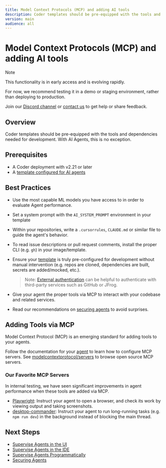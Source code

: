 ```yaml
---
title: Model Context Protocols (MCP) and adding AI tools
description: Coder templates should be pre-equipped with the tools and dependencies needed
version: main
audience: all
---
```

# Model Context Protocols (MCP) and adding AI tools

> [!NOTE]
>
> This functionality is in early access and is evolving rapidly.
>
> For now, we recommend testing it in a demo or staging environment,
> rather than deploying to production.
>
> Join our [Discord channel](https://discord.gg/coder) or
> [contact us](https://coder.com/contact) to get help or share feedback.

## Overview

Coder templates should be pre-equipped with the tools and dependencies needed
for development. With AI Agents, this is no exception.

## Prerequisites

- A Coder deployment with v2.21 or later
- A [template configured for AI agents](./create-template)

## Best Practices

- Use the most capable ML models you have access to in order to evaluate Agent
  performance.
- Set a system prompt with the `AI_SYSTEM_PROMPT` environment in your template
- Within your repositories, write a `.cursorrules`, `CLAUDE.md` or similar file
  to guide the agent's behavior.
- To read issue descriptions or pull request comments, install the proper CLI
  (e.g. `gh`) in your image/template.
- Ensure your [template](./create-template) is truly pre-configured for
  development without manual intervention (e.g. repos are cloned, dependencies
  are built, secrets are added/mocked, etc.).

  > Note: [External authentication](../admin/external-auth) can be helpful
  > to authenticate with third-party services such as GitHub or JFrog.

- Give your agent the proper tools via MCP to interact with your codebase and
  related services.
- Read our recommendations on [securing agents](./securing) to avoid
  surprises.

## Adding Tools via MCP

Model Context Protocol (MCP) is an emerging standard for adding tools to your
agents.

Follow the documentation for your [agent](./agents) to learn how to configure
MCP servers. See
[modelcontextprotocol/servers](https://github.com/modelcontextprotocol/servers)
to browse open source MCP servers.

### Our Favorite MCP Servers

In internal testing, we have seen significant improvements in agent performance
when these tools are added via MCP.

- [Playwright](https://github.com/microsoft/playwright-mcp): Instruct your agent
  to open a browser, and check its work by viewing output and taking
  screenshots.
- [desktop-commander](https://github.com/wonderwhy-er/DesktopCommanderMCP):
  Instruct your agent to run long-running tasks (e.g. `npm run dev`) in the
  background instead of blocking the main thread.

## Next Steps

- [Supervise Agents in the UI](./coder-dashboard)
- [Supervise Agents in the IDE](./ide-integration)
- [Supervise Agents Programmatically](./headless)
- [Securing Agents](./securing)
